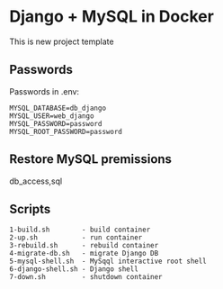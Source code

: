 # Django + MySQL in Docker 

This is new project template


## Passwords

Passwords in .env:

```
MYSQL_DATABASE=db_django
MYSQL_USER=web_django
MYSQL_PASSWORD=password
MYSQL_ROOT_PASSWORD=password
```

## Restore MySQL premissions

db_access,sql


## Scripts
```
1-build.sh        - build container
2-up.sh           - run container
3-rebuild.sh      - rebuild container
4-migrate-db.sh   - migrate Django DB
5-mysql-shell.sh  - MySqql interactive root shell
6-django-shell.sh - Django shell
7-down.sh         - shutdown container
```
